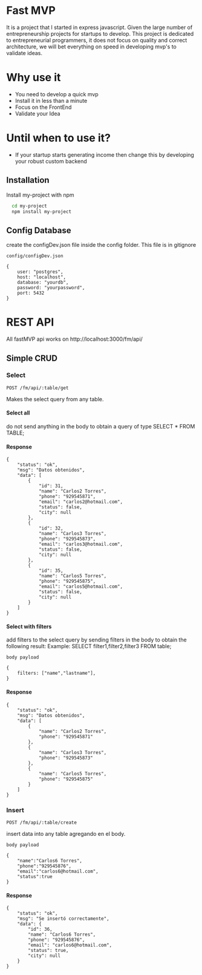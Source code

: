 
# Fast MVP

It is a project that I started in express javascript. Given the large number of entrepreneurship projects for startups to develop. This project is dedicated to entrepreneurial programmers, it does not focus on quality and correct architecture, we will bet everything on speed in developing mvp's to validate ideas.
# Why use it
* You need to develop a quick mvp
* Install it in less than a minute
* Focus on the FrontEnd
* Validate your Idea

# Until when to use it?
* If your startup starts generating income then change this by developing your robust custom backend


## Installation

Install my-project with npm

```bash
  cd my-project
  npm install my-project
```
    
## Config Database

create the configDev.json file inside the config folder. This file is in gitignore

``` 
config/configDev.json

{  
    user: "postgres",
    host: "localhost",
    database: "yourdb",
    password: "yourpassword",
    port: 5432
}
```





# REST API

All fastMVP api works on http://localhost:3000/fm/api/

## Simple CRUD

### Select 


`POST /fm/api/:table/get`

Makes the select query from any table.

#### Select all
do not send anything in the body to obtain a query of type SELECT * FROM TABLE;
#### Response
    {
        "status": "ok",
        "msg": "Datos obtenidos",
        "data": [
            {
                "id": 31,
                "name": "Carlos2 Torres",
                "phone": "929545871",
                "email": "carlos2@hotmail.com",
                "status": false,
                "city": null
            },
            {
                "id": 32,
                "name": "Carlos3 Torres",
                "phone": "929545873",
                "email": "carlos3@hotmail.com",
                "status": false,
                "city": null
            },
            {
                "id": 35,
                "name": "Carlos5 Torres",
                "phone": "929545875",
                "email": "carlos5@hotmail.com",
                "status": false,
                "city": null
            }
        ]
    }

#### Select with filters
add filters to the select query by sending filters in the body to obtain the following result:
Example: SELECT filter1,filter2,filter3 FROM table;

``` 
body payload

{  
    filters: ["name","lastname"],
}
```
#### Response

    {
        "status": "ok",
        "msg": "Datos obtenidos",
        "data": [
            {
                "name": "Carlos2 Torres",
                "phone": "929545871"
            },
            {
                "name": "Carlos3 Torres",
                "phone": "929545873"
            },
            {
                "name": "Carlos5 Torres",
                "phone": "929545875"
            }
        ]
    }

### Insert 

`POST /fm/api/:table/create`

insert data into any table agregando en el body.

``` 
body payload

{  
    "name":"Carlos6 Torres",
    "phone":"929545876",
    "email":"carlos6@hotmail.com",
    "status":true
}
```
#### Response

    {
        "status": "ok",
        "msg": "Se insertó correctamente",
        "data": {
            "id": 36,
            "name": "Carlos6 Torres",
            "phone": "929545876",
            "email": "carlos6@hotmail.com",
            "status": true,
            "city": null
        }
    }
